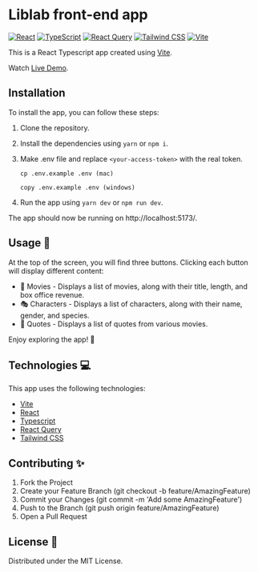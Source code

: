 # Liblab front-end app

[![React](https://img.shields.io/badge/-React-61DAFB?logo=react&logoColor=white&style=flat-square)](https://react.dev/)
[![TypeScript](https://img.shields.io/badge/-TypeScript-3178C6?logo=typescript&logoColor=white&style=flat-square)](https://www.typescriptlang.org/)
[![React Query](https://img.shields.io/badge/-React_Query-FF4154?logo=react&logoColor=white&style=flat-square)](https://tanstack.com/query/latest)
[![Tailwind CSS](https://img.shields.io/badge/-Tailwind_CSS-38B2AC?logo=tailwind-css&logoColor=white&style=flat-square)](https://tailwindcss.com/)
[![Vite](https://img.shields.io/badge/-Vite-646CFF?logo=vite&logoColor=white&style=flat-square)](https://vitejs.dev/)

This is a React Typescript app created using [Vite](https://vitejs.dev/).

Watch [Live Demo]().

## Installation

To install the app, you can follow these steps:

1. Clone the repository.
2. Install the dependencies using `yarn` or `npm i`.
3. Make .env file and replace `<your-access-token>` with the real token.

   ```
   cp .env.example .env (mac)

   copy .env.example .env (windows)
   ```

4. Run the app using `yarn dev` or `npm run dev`.

The app should now be running on http://localhost:5173/.

## Usage 🚀

At the top of the screen, you will find three buttons. Clicking each button will display different content:

- 🎥 Movies - Displays a list of movies, along with their title, length, and box office revenue.
- 🎭 Characters - Displays a list of characters, along with their name, gender, and species.
- 💬 Quotes - Displays a list of quotes from various movies.

Enjoy exploring the app! 🎉

## Technologies &#x1F4BB;

This app uses the following technologies:

- [Vite](https://vitejs.dev/)
- [React](https://react.dev/)
- [Typescript](https://www.typescriptlang.org/)
- [React Query](https://tanstack.com/query/latest)
- [Tailwind CSS](https://tailwindcss.com/)

## Contributing ✨

1. Fork the Project
2. Create your Feature Branch (git checkout -b feature/AmazingFeature)
3. Commit your Changes (git commit -m 'Add some AmazingFeature')
4. Push to the Branch (git push origin feature/AmazingFeature)
5. Open a Pull Request

## License 📝

Distributed under the MIT License.
